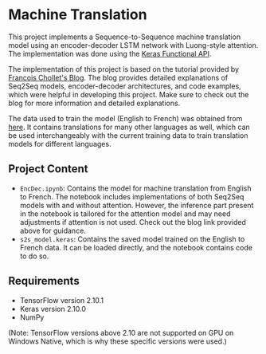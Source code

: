 # Machine Translation

This project implements a Sequence-to-Sequence machine translation model using an encoder-decoder LSTM network with Luong-style attention. The implementation was done using the [Keras Functional API](https://keras.io/guides/functional_api/).

The implementation of this project is based on the tutorial provided by [Francois Chollet's Blog](https://blog.keras.io/a-ten-minute-introduction-to-sequence-to-sequence-learning-in-keras.html). The blog provides detailed explanations of Seq2Seq models, encoder-decoder architectures, and code examples, which were helpful in developing this project. Make sure to check out the blog for more information and detailed explanations.

The data used to train the model (English to French) was obtained from [here](http://www.manythings.org/anki/). It contains translations for many other languages as well, which can be used interchangeably with the current training data to train translation models for different languages.

## Project Content

- `EncDec.ipynb`: Contains the model for machine translation from English to French. The notebook includes implementations of both Seq2Seq models with and without attention. However, the inference part present in the notebook is tailored for the attention model and may need adjustments if attention is not used. Check out the blog link provided above for guidance.
- `s2s_model.keras`: Contains the saved model trained on the English to French data. It can be loaded directly, and the notebook contains code to do so.

## Requirements

- TensorFlow version 2.10.1
- Keras version 2.10.0
- NumPy

(Note: TensorFlow versions above 2.10 are not supported on GPU on Windows Native, which is why these specific versions were used.)

